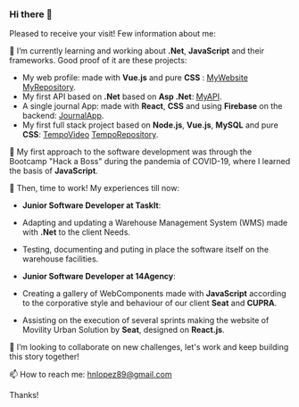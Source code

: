 ### Hi there 👋

Pleased to receive your visit! Few information about me:

🌱 I’m currently learning and working about **.Net**, **JavaScript** and their frameworks. Good proof of it are these projects:
- My web profile: made with **Vue.js** and pure **CSS** : [MyWebsite](https://hugotechandtravel.netlify.app/) [MyRepository](https://github.com/hnlopez89/profile).
- My first API based on **.Net** based on **Asp .Net**: [MyAPI](http://www.tasklisthnlopez.somee.com/swagger/index.html).
- A single journal App: made with **React**, **CSS** and using **Firebase** on the backend: [JournalApp](https://github.com/hnlopez89/JournalApp).
- My first full stack project based on **Node.js**, **Vue.js**, **MySQL** and pure **CSS**:  [TempoVideo](https://www.youtube.com/watch?v=aOm7oJw7CuY) [TempoRepository](https://github.com/hnlopez89/proyecto).

📔 My first approach to the software development was through the Bootcamp "Hack a Boss" during the pandemia of COVID-19, where I learned the basis of **JavaScript**.

👷 Then, time to work! My experiences till now:
- **Junior Software Developer at TaskIt**:
- Adapting and updating a Warehouse Management System (WMS) made with **.Net** to the client Needs.
- Testing, documenting and puting in place the software itself on the warehouse facilities.

- **Junior Software Developer at 14Agency**:
- Creating a gallery of WebComponents made with **JavaScript** according to the corporative style and behaviour of our client **Seat** and **CUPRA**.
- Assisting on the execution of several sprints making the website of Movility Urban Solution by **Seat**, designed on **React.js**.

👯 I’m looking to collaborate on new challenges, let's work and keep building this story together!

📫 How to reach me: hnlopez89@gmail.com

Thanks!
